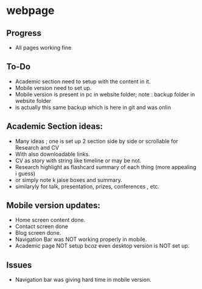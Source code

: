 # webpage


## Progress
- All pages working fine

  

## To-Do
- Academic section need to setup with the content in it.
- Mobile version need to set up.
- Mobile version is present in pc in website folder; note : backup folder in website folder
- is actually this same backup which is here in git and was onlin
  


## Academic Section ideas:
- Many ideas ; one is set up 2 section side by side or scrollable for Research and CV
- With also downloadable links.
- CV as story with string like timeline or may be not.
- Research highlight as flashcard summary of each thing (more appealing i guess)
- or simply note k jaise boxes and summary.
- similaryly for talk, presentation, prizes, conferences , etc.





## Mobile version updates:
- Home screen content done.
- Contact screen done
- Blog screen done.
- Navigation Bar was NOT working properly in mobile.
- Academic page NOT setup bcoz even desktop version is NOT set up.




## Issues
- Navigation bar was giving hard time in mobile version.




